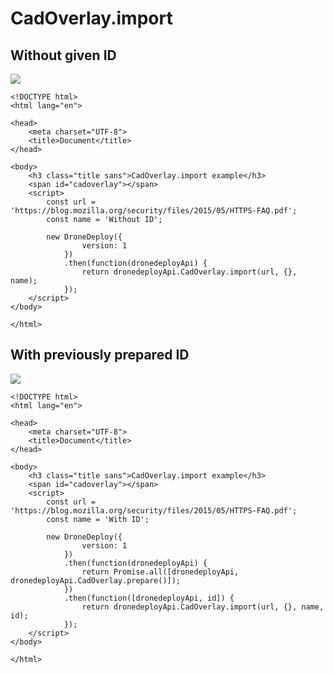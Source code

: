 # CadOverlay.import

## Without given ID

![](https://github.com/ddbotgitbooksync/dronedeploy-apps-gitbook/tree/9b55f7579d9109d7de2536e0970da9247a61d33c/docs/cadoverlay/assets/cadoverlay-import_without-id.png)

```markup
<!DOCTYPE html>
<html lang="en">

<head>
    <meta charset="UTF-8">
    <title>Document</title>
</head>

<body>
    <h3 class="title sans">CadOverlay.import example</h3>
    <span id="cadoverlay"></span>
    <script>
        const url = 'https://blog.mozilla.org/security/files/2015/05/HTTPS-FAQ.pdf';
        const name = 'Without ID';

        new DroneDeploy({
                version: 1
            })
            .then(function(dronedeployApi) {
                return dronedeployApi.CadOverlay.import(url, {}, name);
            });
    </script>
</body>

</html>
```

## With previously prepared ID

![](https://github.com/ddbotgitbooksync/dronedeploy-apps-gitbook/tree/9b55f7579d9109d7de2536e0970da9247a61d33c/docs/cadoverlay/assets/cadoverlay-import_with-id.png)

```markup
<!DOCTYPE html>
<html lang="en">

<head>
    <meta charset="UTF-8">
    <title>Document</title>
</head>

<body>
    <h3 class="title sans">CadOverlay.import example</h3>
    <span id="cadoverlay"></span>
    <script>
        const url = 'https://blog.mozilla.org/security/files/2015/05/HTTPS-FAQ.pdf';
        const name = 'With ID';

        new DroneDeploy({
                version: 1
            })
            .then(function(dronedeployApi) {
                return Promise.all([dronedeployApi, dronedeployApi.CadOverlay.prepare()]);
            })
            .then(function([dronedeployApi, id]) {
                return dronedeployApi.CadOverlay.import(url, {}, name, id);
            });
    </script>
</body>

</html>
```

